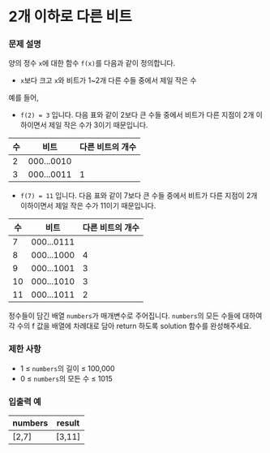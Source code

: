 # 2개 이하로 다른 비트

### 문제 설명

양의 정수 `x`에 대한 함수 `f(x)`를 다음과 같이 정의합니다.

- `x`보다 크고 `x`와 비트가 1~2개 다른 수들 중에서 제일 작은 수

예를 들어,

- `f(2) = 3` 입니다. 다음 표와 같이 2보다 큰 수들 중에서 비트가 다른 지점이 2개 이하이면서 제일 작은 수가 3이기 때문입니다.

| 수  | 비트       | 다른 비트의 개수 |
| --- | ---------- | ---------------- |
| 2   | 000...0010 |                  |
| 3   | 000...0011 | 1                |

- `f(7) = 11` 입니다. 다음 표와 같이 7보다 큰 수들 중에서 비트가 다른 지점이 2개 이하이면서 제일 작은 수가 11이기 때문입니다.

| 수  | 비트       | 다른 비트의 개수 |
| --- | ---------- | ---------------- |
| 7   | 000...0111 |                  |
| 8   | 000...1000 | 4                |
| 9   | 000...1001 | 3                |
| 10  | 000...1010 | 3                |
| 11  | 000...1011 | 2                |

정수들이 담긴 배열 `numbers`가 매개변수로 주어집니다. `numbers`의 모든 수들에 대하여 각 수의 f 값을 배열에 차례대로 담아 return 하도록 solution 함수를 완성해주세요.

### 제한 사항

- 1 ≤ `numbers`의 길이 ≤ 100,000
- 0 ≤ `numbers`의 모든 수 ≤ 1015

### 입출력 예

| numbers | result |
| ------- | ------ |
| [2,7]   | [3,11] |
